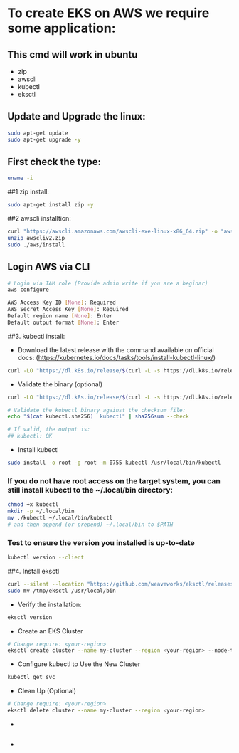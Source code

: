 # To create EKS on AWS we require some application:
## This cmd will work in ubuntu
- zip
- awscli
- kubectl
- eksctl

## Update and Upgrade the linux:
```bash
sudo apt-get update 
sudo apt-get upgrade -y
```

## First check the type:
```bash
uname -i
```

##1 zip install:
```bash
sudo apt-get install zip -y
```

##2 awscli installtion:
```bash
curl "https://awscli.amazonaws.com/awscli-exe-linux-x86_64.zip" -o "awscliv2.zip"
unzip awscliv2.zip
sudo ./aws/install
```

## Login AWS via CLI
```bash
# Login via IAM role (Provide admin write if you are a beginar)
aws configure
```
```bash
AWS Access Key ID [None]: Required
AWS Secret Access Key [None]: Required
Default region name [None]: Enter
Default output format [None]: Enter
```

##3. kubectl install:
- Download the latest release with the command available on official docs: (https://kubernetes.io/docs/tasks/tools/install-kubectl-linux/)
```bash
curl -LO "https://dl.k8s.io/release/$(curl -L -s https://dl.k8s.io/release/stable.txt)/bin/linux/amd64/kubectl"
```
- Validate the binary (optional)
```bash
curl -LO "https://dl.k8s.io/release/$(curl -L -s https://dl.k8s.io/release/stable.txt)/bin/linux/amd64/kubectl.sha256"

# Validate the kubectl binary against the checksum file:
echo "$(cat kubectl.sha256)  kubectl" | sha256sum --check

# If valid, the output is: 
## kubectl: OK
```
- Install kubectl
```bash
sudo install -o root -g root -m 0755 kubectl /usr/local/bin/kubectl
```

### If you do not have root access on the target system, you can still install kubectl to the ~/.local/bin directory:
```bash
chmod +x kubectl
mkdir -p ~/.local/bin
mv ./kubectl ~/.local/bin/kubectl
# and then append (or prepend) ~/.local/bin to $PATH
```

### Test to ensure the version you installed is up-to-date
```bash
kubectl version --client
```

##4. Install eksctl
```bash
curl --silent --location "https://github.com/weaveworks/eksctl/releases/latest/download/eksctl_Linux_amd64.tar.gz" | tar xz -C /tmp
sudo mv /tmp/eksctl /usr/local/bin
```
- Verify the installation:
```bash
eksctl version
```
- Create an EKS Cluster
```bash
# Change require: <your-region>
eksctl create cluster --name my-cluster --region <your-region> --node-type t2.micro --nodes 2
```
- Configure kubectl to Use the New Cluster
```bash
kubectl get svc
```
- Clean Up (Optional)
```bash
# Change require: <your-region>
eksctl delete cluster --name my-cluster --region <your-region>
```
- 
```bash

```
- 
```bash

```
